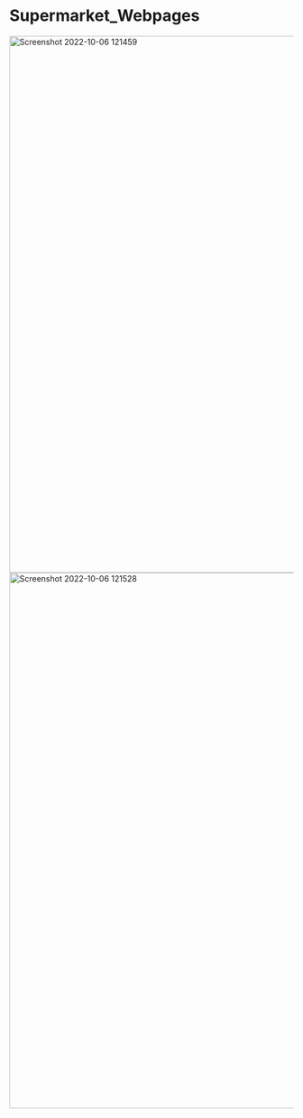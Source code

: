 # Supermarket_Webpages

<img width="951" alt="Screenshot 2022-10-06 121459" src="https://user-images.githubusercontent.com/53579127/194232977-2edd5171-d0c5-4396-ae50-b4bc4470240e.png">
<img width="949" alt="Screenshot 2022-10-06 121528" src="https://user-images.githubusercontent.com/53579127/194232996-4acedcea-15f8-48c3-9626-9b4ee0f87468.png">
